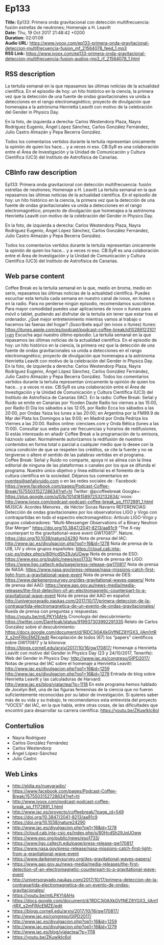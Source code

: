 # Ep133  
**Title:** Ep133: Primera onda gravitacional con detección multifrecuencia: fusión estrellas de neutrones; Homenaje a H. Leavitt  
**Date:** Thu, 19 Oct 2017 21:48:42 +0200  
**Duration:** 02:01:09  
**Audio URL:** https://www.ivoox.com/ep133-primera-onda-gravitacional-deteccion-multifrecuencia-fusion_mf_21564078_feed_1.mp3  
**RSS Link:** https://www.ivoox.com/ep133-primera-onda-gravitacional-deteccion-multifrecuencia-fusion-audios-mp3_rf_21564078_1.html  

## RSS description
La tertulia semanal en la que repasamos las últimas noticias de la actualidad científica. En el episodio de hoy: un hito histórico en la ciencia, la primera vez que la detección de una fuente de ondas gravitacionales va unida a detecciones en el rango electromagnético; proyecto de divulgación que homenajea a la astrónoma Henrietta Leavitt con motivo de la celebración del Gender in Physics Day.

En la foto, de izquierda a derecha: Carlos Westendorp Plaza, Nayra Rodríguez Eugenio, Ángel López Sánchez, Carlos González Fernández,  Julio Castro Almazán y Pepa Becerra González.

Todos los comentarios vertidos durante la tertulia representan únicamente la opinión de quien los hace… y a veces ni eso. CB:SyR es una colaboración entre el Área de Investigación y la Unidad de Comunicación y Cultura Científica (UC3) del Instituto de Astrofísica de Canarias.

## CBInfo raw description
Ep133: Primera onda gravitacional con detección multifrecuencia: fusión estrellas de neutrones; Homenaje a H. Leavitt
La tertulia semanal en la que repasamos las últimas noticias de la actualidad científica. En el episodio de hoy: un hito histórico en la ciencia, la primera vez que la detección de una fuente de ondas gravitacionales va unida a detecciones en el rango electromagnético; proyecto de divulgación que homenajea a la astrónoma Henrietta Leavitt con motivo de la celebración del Gender in Physics Day.



En la foto, de izquierda a derecha: Carlos Westendorp Plaza, Nayra Rodríguez Eugenio, Ángel López Sánchez, Carlos González Fernández,  Julio Castro Almazán y Pepa Becerra González.



Todos los comentarios vertidos durante la tertulia representan únicamente la opinión de quien los hace… y a veces ni eso. CB:SyR es una colaboración entre el Área de Investigación y la Unidad de Comunicación y Cultura Científica (UC3) del Instituto de Astrofísica de Canarias.


## Web parse content
Coffee Break es la tertulia semanal en la que, medio en broma, medio en serio, repasamos las últimas noticias de la actualidad científica. Puedes escuchar esta tertulia cada semana en nuestro canal de ivoox, en itunes o en la radio. Para no perderse ningún episodio, recomendamos suscribirse. Para mayor comodidad puedes usar aplicaciones de ivoox o itunes para móvil o tablet, pudiendo así disfrutar de la tertulia sin tener que estar tras el ordenador. ¿Qué mejor entretenimiento mientras vamos al trabajo o hacemos las faenas del hogar? ¡Suscríbete aquí! (en ivoox o itunes) itunes: https://itunes.apple.com/es/podcast/podcast-coffee-break/id1028912310?l=en Escucha aquí nuestro último episodio: La tertulia semanal en la que repasamos las últimas noticias de la actualidad científica. En el episodio de hoy: un hito histórico en la ciencia, la primera vez que la detección de una fuente de ondas gravitacionales va unida a detecciones en el rango electromagnético; proyecto de divulgación que homenajea a la astrónoma Henrietta Leavitt con motivo de la celebración del Gender in Physics Day. En la foto, de izquierda a derecha: Carlos Westendorp Plaza, Nayra Rodríguez Eugenio, Ángel López Sánchez, Carlos González Fernández, Julio Castro Almazán y Pepa Becerra González. Todos los comentarios vertidos durante la tertulia representan únicamente la opinión de quien los hace… y a veces ni eso. CB:SyR es una colaboración entre el Área de Investigación y la Unidad de Comunicación y Cultura Científica (UC3) del Instituto de Astrofísica de Canarias (IAC). En la radio: Coffee Break: Señal y Ruido se emite en Canarias por Ycoden Daute Radio los viernes a las 15:00, por Radio El Día los sábados a las 12:05, por Radio Ecca los sábados a las 20:00, por Ondas Yaiza los lunes a las 20:00; en Argentina por la FM99.9 de Mar del Plata los Domingos a las 9:00; en Madrid por Onda Pedriza los Viernes a las 20:00. Radios online: cienciaes.com y Onda Bética (lunes a las 11:00). Consultar sus webs para ver frecuencias y horarios de redifusiones. Si estás interesado en añadir Coffee Break a la programación de tu emisora, háznoslo saber. Normalmente autorizamos la redifusión de nuestros contenidos en forma total o parcial a cualquier medio que lo desee con la única condición de que se respeten los créditos, se cite la fuente y no se tergiverse o altere el sentido de las palabras vertidas en el programa. Coffee Break: Señal y Ruido no comparte, apoya ni se alinea con la línea editorial de ninguna de las plataformas o canales por los que se difunda el programa. Nuestro único objetivo y línea editorial es el fomento de la cultura científica en la sociedad. Déjanos tus comentarios en oyentes@señalyruido.com o en las redes sociales de : Facebook: https://www.facebook.com/pages/Podcast-Coffee-Break/1575503152728634?ref=hl Twitter: @pcoffeebreak Google+: https://plus.google.com/u/0/b/101418158972532132634/ ivoox: http://www.ivoox.com/podcast-podcast-coffee-break_sq_f1172891_1.html MÚSICA: Acordes Menores , de Héctor Socas Navarro REFERENCIAS: Detección de ondas gravitacionales por los observatorios LIGO y Virgo con contrapartidas en todo el espectro electromagnético: Artículo LIGO-Virgo y grupos colaboradores: “Multi-Messenger Observations of a Binary Neutron Star Merger” https://doi.org/10.3847/2041-8213/aa91c9 “The X-ray counterpart to the gravitational-wave event GW170817”. Nature. https://doi.org/10.1038/nature24290 Nota de prensa del IAC: http://www.iac.es/divulgacion.php?op1=16&id=1278 Nota de prensa de la UIB, UV y otros grupos españoles: https://cloud.cab.inta-csic.es/index.php/s/80HcdSh29JqUOww Nota de prensa de ESO: https://www.eso.org/public/news/eso1733/ Nota de prensa de LIGO: https://www.ligo.caltech.edu/page/press-release-gw170817 Nota de prensa de NASA: https://www.nasa.gov/press-release/nasa-missions-catch-first-light-from-a-gravitational-wave-event Nota de prensa de DES: https://www.darkenergysurvey.org/des-gravitational-waves-papers/ Nota de prensa del AAO: https://www.aao.gov.au/news-media/media-releases/the-first-detection-of-an-electromagnetic-counterpart-to-a-gravitational-wave-event Nota de prensa del AAO en español: http://universorayado.naukas.com/2017/10/17/primera-deteccion-de-la-contrapartida-electromagnetica-de-un-evento-de-ondas-gravitacionales/ Rueda de prensa con preguntas y respuestas: https://youtu.be/mtLPKYl4AHs Cronología del descubrimiento: https://twitter.com/DanHoak/status/919937303992291335 Relato de Carlos González sobre el descubrimiento: https://docs.google.com/document/d/1RDC3j0AXkGVfNEZ8YGX3_jlAm1rtRX_s2mFRjlcEMZE/edit Recopilación de todos (67) los “papers” científicos sobre GW170817 y la kilonova: https://blogs.cornell.edu/arxiv/2017/10/16/gw170817/ Homenaje a Henrietta Leavitt con motivo del Gender in Physics Day (23 y 24/10/2017, Tenerife): Web del Gender in Physics Day: http://www.iac.es/congreso/GIPD2017/ Notas de prensa del IAC sobre el homenaje a Henrietta Leavitt: http://www.iac.es/divulgacion.php?op1=16&id=1259 http://www.iac.es/divulgacion.php?op1=16&id=1279 Entrada de blog sobre Henrietta Leavitt y las calculadoras de Harvard: http://www.iac.es/blog/vialactea/?p=1118 En este programa hemos hablado de Jocelyn Bell, una de las figuras femeninas de la ciencia que no fueron suficientemente reconocidas por su labor de investigación. Si quieres saber más de su vida y su trabajo, te recomendamos esta entrevista del proyecto “VOCES” del IAC, en la que habla, entre otras cosas, de las dificultades que encontró para desarrollar su carrera científica: https://youtu.be/ZKuwlkIc6oI

## Contertulios
- Nayra Rodríguez
- Carlos González Fernández
- Carlos Westendorp
- Ángel López-Sánchez
- Julio Castro
## Web Links
- http://eldia.es/nuevaradio/
- https://www.facebook.com/pages/Podcast-Coffee-Break/1575503152728634?ref=hl
- http://www.ivoox.com/podcast-podcast-coffee-break_sq_f1172891_1.html
- http://www.iac.es/proyecto/coffeebreak/?page_id=549
- https://doi.org/10.3847/2041-8213/aa91c9
- https://doi.org/10.1038/nature24290
- http://www.iac.es/divulgacion.php?op1=16&id=1278
- https://cloud.cab.inta-csic.es/index.php/s/80HcdSh29JqUOww
- https://www.eso.org/public/news/eso1733/
- https://www.ligo.caltech.edu/page/press-release-gw170817
- https://www.nasa.gov/press-release/nasa-missions-catch-first-light-from-a-gravitational-wave-event
- https://www.darkenergysurvey.org/des-gravitational-waves-papers/
- https://www.aao.gov.au/news-media/media-releases/the-first-detection-of-an-electromagnetic-counterpart-to-a-gravitational-wave-event
- http://universorayado.naukas.com/2017/10/17/primera-deteccion-de-la-contrapartida-electromagnetica-de-un-evento-de-ondas-gravitacionales/
- https://youtu.be/mtLPKYl4AHs
- https://docs.google.com/document/d/1RDC3j0AXkGVfNEZ8YGX3_jlAm1rtRX_s2mFRjlcEMZE/edit
- https://blogs.cornell.edu/arxiv/2017/10/16/gw170817/
- http://www.iac.es/congreso/GIPD2017/
- http://www.iac.es/divulgacion.php?op1=16&id=1259
- http://www.iac.es/divulgacion.php?op1=16&id=1279
- http://www.iac.es/blog/vialactea/?p=1118
- https://youtu.be/ZKuwlkIc6oI